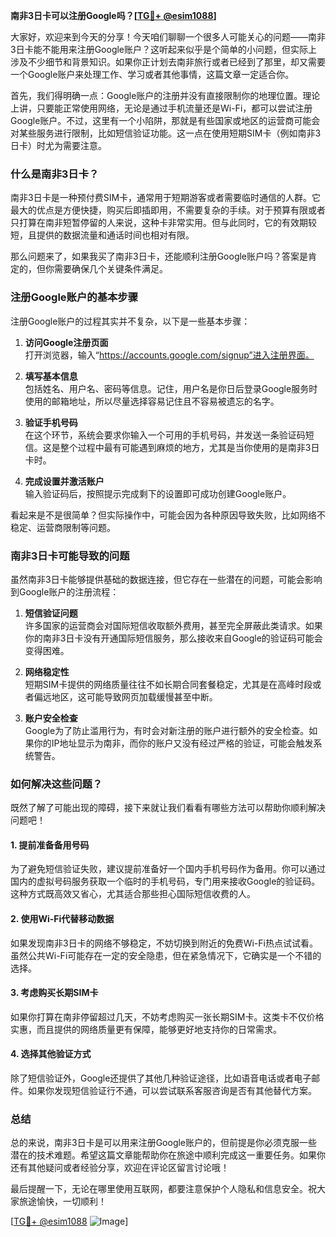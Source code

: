 **南非3日卡可以注册Google吗？[[TG💪+ @esim1088](https://t.me/s/esim1088)]**

大家好，欢迎来到今天的分享！今天咱们聊聊一个很多人可能关心的问题——南非3日卡能不能用来注册Google账户？这听起来似乎是个简单的小问题，但实际上涉及不少细节和背景知识。如果你正计划去南非旅行或者已经到了那里，却又需要一个Google账户来处理工作、学习或者其他事情，这篇文章一定适合你。

首先，我们得明确一点：Google账户的注册并没有直接限制你的地理位置。理论上讲，只要能正常使用网络，无论是通过手机流量还是Wi-Fi，都可以尝试注册Google账户。不过，这里有一个小陷阱，那就是有些国家或地区的运营商可能会对某些服务进行限制，比如短信验证功能。这一点在使用短期SIM卡（例如南非3日卡）时尤为需要注意。

### **什么是南非3日卡？**
南非3日卡是一种预付费SIM卡，通常用于短期游客或者需要临时通信的人群。它最大的优点是方便快捷，购买后即插即用，不需要复杂的手续。对于预算有限或者只打算在南非短暂停留的人来说，这种卡非常实用。但与此同时，它的有效期较短，且提供的数据流量和通话时间也相对有限。

那么问题来了，如果我买了南非3日卡，还能顺利注册Google账户吗？答案是肯定的，但你需要确保几个关键条件满足。

### **注册Google账户的基本步骤**
注册Google账户的过程其实并不复杂，以下是一些基本步骤：

1. **访问Google注册页面**  
   打开浏览器，输入“https://accounts.google.com/signup”进入注册界面。

2. **填写基本信息**  
   包括姓名、用户名、密码等信息。记住，用户名是你日后登录Google服务时使用的邮箱地址，所以尽量选择容易记住且不容易被遗忘的名字。

3. **验证手机号码**  
   在这个环节，系统会要求你输入一个可用的手机号码，并发送一条验证码短信。这是整个过程中最有可能遇到麻烦的地方，尤其是当你使用的是南非3日卡时。

4. **完成设置并激活账户**  
   输入验证码后，按照提示完成剩下的设置即可成功创建Google账户。

看起来是不是很简单？但实际操作中，可能会因为各种原因导致失败，比如网络不稳定、运营商限制等问题。

### **南非3日卡可能导致的问题**
虽然南非3日卡能够提供基础的数据连接，但它存在一些潜在的问题，可能会影响到Google账户的注册流程：

1. **短信验证问题**  
   许多国家的运营商会对国际短信收取额外费用，甚至完全屏蔽此类请求。如果你的南非3日卡没有开通国际短信服务，那么接收来自Google的验证码可能会变得困难。

2. **网络稳定性**  
   短期SIM卡提供的网络质量往往不如长期合同套餐稳定，尤其是在高峰时段或者偏远地区，这可能导致网页加载缓慢甚至中断。

3. **账户安全检查**  
   Google为了防止滥用行为，有时会对新注册的账户进行额外的安全检查。如果你的IP地址显示为南非，而你的账户又没有经过严格的验证，可能会触发系统警告。

### **如何解决这些问题？**
既然了解了可能出现的障碍，接下来就让我们看看有哪些方法可以帮助你顺利解决问题吧！

#### **1. 提前准备备用号码**
为了避免短信验证失败，建议提前准备好一个国内手机号码作为备用。你可以通过国内的虚拟号码服务获取一个临时的手机号码，专门用来接收Google的验证码。这种方式既高效又省心，尤其适合那些担心国际短信收费的人。

#### **2. 使用Wi-Fi代替移动数据**
如果发现南非3日卡的网络不够稳定，不妨切换到附近的免费Wi-Fi热点试试看。虽然公共Wi-Fi可能存在一定的安全隐患，但在紧急情况下，它确实是一个不错的选择。

#### **3. 考虑购买长期SIM卡**
如果你打算在南非停留超过几天，不妨考虑购买一张长期SIM卡。这类卡不仅价格实惠，而且提供的网络质量更有保障，能够更好地支持你的日常需求。

#### **4. 选择其他验证方式**
除了短信验证外，Google还提供了其他几种验证途径，比如语音电话或者电子邮件。如果你发现短信验证行不通，可以尝试联系客服咨询是否有其他替代方案。

### **总结**
总的来说，南非3日卡是可以用来注册Google账户的，但前提是你必须克服一些潜在的技术难题。希望这篇文章能帮助你在旅途中顺利完成这一重要任务。如果你还有其他疑问或者经验分享，欢迎在评论区留言讨论哦！

最后提醒一下，无论在哪里使用互联网，都要注意保护个人隐私和信息安全。祝大家旅途愉快，一切顺利！

[[TG💪+ @esim1088](https://t.me/s/esim1088) ![Image](https://i.postimg.cc/4NQfJmqS/Snipaste-2025-05-13-00-14-12.png)]